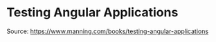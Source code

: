 # Testing Angular Applications

Source: https://www.manning.com/books/testing-angular-applications





